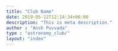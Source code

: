 ```yaml
---
title: "Club Name"
date: 2019-05-12T12:14:34+06:00
description: "This is meta description."
author : "Ansh Puvvada"
type : "astronomy_club/"
layout: "index"
---
```



